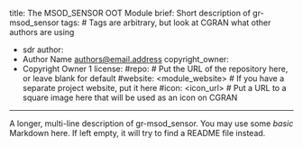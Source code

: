 title: The MSOD_SENSOR OOT Module
brief: Short description of gr-msod_sensor
tags: # Tags are arbitrary, but look at CGRAN what other authors are using
  - sdr
author:
  - Author Name <authors@email.address>
copyright_owner:
  - Copyright Owner 1
license:
#repo: # Put the URL of the repository here, or leave blank for default
#website: <module_website> # If you have a separate project website, put it here
#icon: <icon_url> # Put a URL to a square image here that will be used as an icon on CGRAN
---
A longer, multi-line description of gr-msod_sensor.
You may use some *basic* Markdown here.
If left empty, it will try to find a README file instead.
